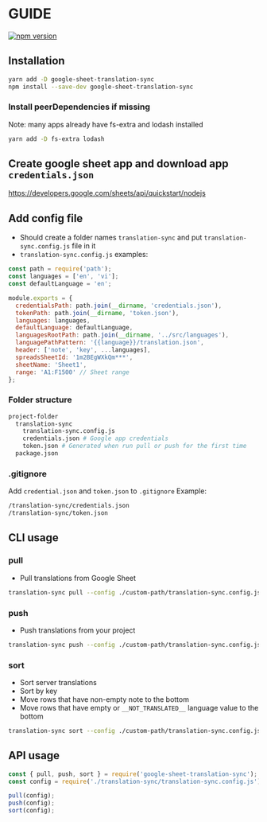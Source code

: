 # GUIDE

[![npm version](https://badge.fury.io/js/google-sheet-translation-sync.svg)](https://badge.fury.io/js/google-sheet-translation-sync)

## Installation

```bash
yarn add -D google-sheet-translation-sync
npm install --save-dev google-sheet-translation-sync
```

### Install peerDependencies if missing

Note: many apps already have fs-extra and lodash installed

```bash
yarn add -D fs-extra lodash
```

## Create google sheet app and download app `credentials.json`

https://developers.google.com/sheets/api/quickstart/nodejs

## Add config file

- Should create a folder names `translation-sync` and put `translation-sync.config.js` file in it
- `translation-sync.config.js` examples:

```js
const path = require('path');
const languages = ['en', 'vi'];
const defaultLanguage = 'en';

module.exports = {
  credentialsPath: path.join(__dirname, 'credentials.json'),
  tokenPath: path.join(__dirname, 'token.json'),
  languages: languages,
  defaultLanguage: defaultLanguage,
  languagesRootPath: path.join(__dirname, '../src/languages'),
  languagePathPattern: '{{language}}/translation.json',
  header: ['note', 'key', ...languages],
  spreadsSheetId: '1m2BEgWXkQm***',
  sheetName: 'Sheet1',
  range: 'A1:F1500' // Sheet range
};
```

### Folder structure

```bash
project-folder
  translation-sync
    translation-sync.config.js
    credentials.json # Google app credentials
    token.json # Generated when run pull or push for the first time
  package.json
```

### .gitignore

Add `credential.json` and `token.json` to `.gitignore`
Example:

```bash
/translation-sync/credentials.json
/translation-sync/token.json
```

## CLI usage

### pull

- Pull translations from Google Sheet

```bash
translation-sync pull --config ./custom-path/translation-sync.config.js
```

### push

- Push translations from your project

```bash
translation-sync push --config ./custom-path/translation-sync.config.js
```

### sort

- Sort server translations
- Sort by key
- Move rows that have non-empty note to the bottom
- Move rows that have empty or `__NOT_TRANSLATED__` language value to the bottom

```bash
translation-sync sort --config ./custom-path/translation-sync.config.js
```

## API usage

```js
const { pull, push, sort } = require('google-sheet-translation-sync');
const config = require('./translation-sync/translation-sync.config.js');

pull(config);
push(config);
sort(config);
```

